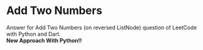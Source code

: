 # Add Two Numbers
Answer for Add Two Numbers (on reversed ListNode) question of LeetCode with Python and Dart.
<br>
<strong>New Approach With Python!!</strong>
